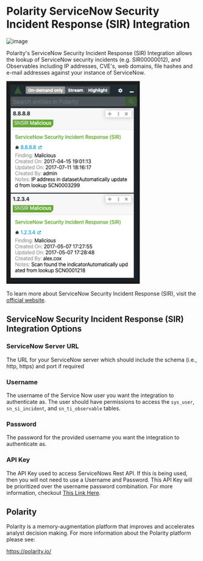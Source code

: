 # Polarity ServiceNow Security Incident Response (SIR) Integration

![image](https://img.shields.io/badge/status-beta-green.svg)

Polarity's ServiceNow Security Incident Response (SIR) Integration allows the lookup of ServiceNow security incidents (e.g. SIR00000012), and Observables including IP addresses, CVE's, web domains, file hashes and e-mail addresses against your instance of ServiceNow.

<div>
  <img width="350" alt="Integration Example" src="./assets/integration-example.png">
</div>

To learn more about ServiceNow Security Incident Response (SIR), visit the [official website](https://docs.servicenow.com/bundle/orlando-security-management/page/product/security-incident-response/reference/sir-landing-page.html).

## ServiceNow Security Incident Response (SIR) Integration Options

### ServiceNow Server URL
The URL for your ServiceNow server which should include the schema (i.e., http, https) and port if required

### Username
The username of the Service Now user you want the integration to authenticate as.  The user should have permissions to access the `sys_user`, `sn_si_incident`, and `sn_ti_observable` tables.

### Password
The password for the provided username you want the integration to authenticate as.

### API Key
The API Key used to access ServiceNows Rest API.  If this is being used, then you will not need to use a Username and Password. This API Key will be prioritized over the username password combination. For more information, checkout [This Link Here](https://developer.servicenow.com/dev.do#!/learn/learning-plans/paris/servicenow_application_developer/app_store_learnv2_rest_paris_creating_credentials).


## Polarity

Polarity is a memory-augmentation platform that improves and accelerates analyst decision making.  For more information about the Polarity platform please see:

https://polarity.io/
